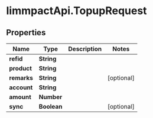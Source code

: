# IimmpactApi.TopupRequest

## Properties
Name | Type | Description | Notes
------------ | ------------- | ------------- | -------------
**refid** | **String** |  | 
**product** | **String** |  | 
**remarks** | **String** |  | [optional] 
**account** | **String** |  | 
**amount** | **Number** |  | 
**sync** | **Boolean** |  | [optional] 


